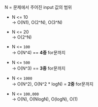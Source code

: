N = 문제에서 주어진 input 값의 범위

* N <= 10   
-> O(N1), O(2^N), O(3^N)

* N <= 20   
-> O(2^N)

* N <= ```100```   
-> O(N^4)  == **4중** for문까지

* N <= ```500```   
-> O(N^3)  == **3중** for문까지

* N <= ```1000```   
-> O(N^2), O(N^2 * logN)  = **2중** for문까지   

* N <= ```100,000```   
-> O(N), O(NlogN), O(logN), O(1)
